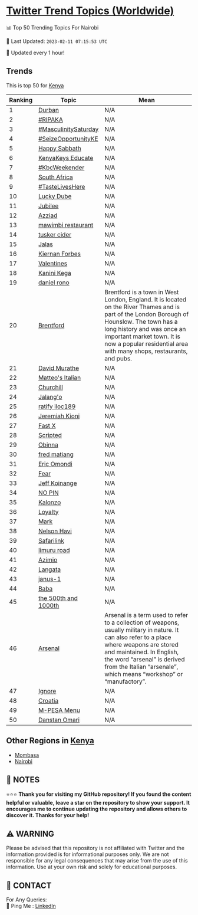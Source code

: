 [Twitter Trend Topics (Worldwide)](https://github.com/ErcinDedeoglu/Twitter-Trend-Topics)
==========


📊 Top 50 Trending Topics For Nairobi

📆 Last Updated: `2023-02-11 07:15:53 UTC`

🔧 Updated every 1 hour!


## Trends

This is top 50 for [Kenya](</Kenya>)

| Ranking | Topic | Mean |
| ------- | ------------ | ------------ |
| 1 | [Durban](http://twitter.com/search?q=Durban) | N/A |
| 2 | [#RIPAKA](http://twitter.com/search?q=%23RIPAKA) | N/A |
| 3 | [#MasculinitySaturday](http://twitter.com/search?q=%23MasculinitySaturday) | N/A |
| 4 | [#SeizeOpportunityKE](http://twitter.com/search?q=%23SeizeOpportunityKE) | N/A |
| 5 | [Happy Sabbath](http://twitter.com/search?q=Happy+Sabbath) | N/A |
| 6 | [KenyaKeys Educate](http://twitter.com/search?q=KenyaKeys+Educate) | N/A |
| 7 | [#KbcWeekender](http://twitter.com/search?q=%23KbcWeekender) | N/A |
| 8 | [South Africa](http://twitter.com/search?q=South+Africa) | N/A |
| 9 | [#TasteLivesHere](http://twitter.com/search?q=%23TasteLivesHere) | N/A |
| 10 | [Lucky Dube](http://twitter.com/search?q=Lucky+Dube) | N/A |
| 11 | [Jubilee](http://twitter.com/search?q=Jubilee) | N/A |
| 12 | [Azziad](http://twitter.com/search?q=Azziad) | N/A |
| 13 | [mawimbi restaurant](http://twitter.com/search?q=mawimbi+restaurant) | N/A |
| 14 | [tusker cider](http://twitter.com/search?q=tusker+cider) | N/A |
| 15 | [Jalas](http://twitter.com/search?q=Jalas) | N/A |
| 16 | [Kiernan Forbes](http://twitter.com/search?q=Kiernan+Forbes) | N/A |
| 17 | [Valentines](http://twitter.com/search?q=Valentines) | N/A |
| 18 | [Kanini Kega](http://twitter.com/search?q=Kanini+Kega) | N/A |
| 19 | [daniel rono](http://twitter.com/search?q=daniel+rono) | N/A |
| 20 | [Brentford](http://twitter.com/search?q=Brentford) | Brentford is a town in West London, England. It is located on the River Thames and is part of the London Borough of Hounslow. The town has a long history and was once an important market town. It is now a popular residential area with many shops, restaurants, and pubs. |
| 21 | [David Murathe](http://twitter.com/search?q=David+Murathe) | N/A |
| 22 | [Matteo's Italian](http://twitter.com/search?q=Matteo%27s+Italian) | N/A |
| 23 | [Churchill](http://twitter.com/search?q=Churchill) | N/A |
| 24 | [Jalang'o](http://twitter.com/search?q=Jalang%27o) | N/A |
| 25 | [ratify  iloc189](http://twitter.com/search?q=ratify++iloc189) | N/A |
| 26 | [Jeremiah Kioni](http://twitter.com/search?q=Jeremiah+Kioni) | N/A |
| 27 | [Fast X](http://twitter.com/search?q=Fast+X) | N/A |
| 28 | [Scripted](http://twitter.com/search?q=Scripted) | N/A |
| 29 | [Obinna](http://twitter.com/search?q=Obinna) | N/A |
| 30 | [fred matiang](http://twitter.com/search?q=fred+matiang) | N/A |
| 31 | [Eric Omondi](http://twitter.com/search?q=Eric+Omondi) | N/A |
| 32 | [Fear](http://twitter.com/search?q=Fear) | N/A |
| 33 | [Jeff Koinange](http://twitter.com/search?q=Jeff+Koinange) | N/A |
| 34 | [NO PIN](http://twitter.com/search?q=NO+PIN) | N/A |
| 35 | [Kalonzo](http://twitter.com/search?q=Kalonzo) | N/A |
| 36 | [Loyalty](http://twitter.com/search?q=Loyalty) | N/A |
| 37 | [Mark](http://twitter.com/search?q=Mark) | N/A |
| 38 | [Nelson Havi](http://twitter.com/search?q=Nelson+Havi) | N/A |
| 39 | [Safarilink](http://twitter.com/search?q=Safarilink) | N/A |
| 40 | [limuru road](http://twitter.com/search?q=limuru+road) | N/A |
| 41 | [Azimio](http://twitter.com/search?q=Azimio) | N/A |
| 42 | [Langata](http://twitter.com/search?q=Langata) | N/A |
| 43 | [janus-1](http://twitter.com/search?q=janus-1) | N/A |
| 44 | [Baba](http://twitter.com/search?q=Baba) | N/A |
| 45 | [the 500th and 1000th](http://twitter.com/search?q=the+500th+and+1000th) | N/A |
| 46 | [Arsenal](http://twitter.com/search?q=Arsenal) | Arsenal is a term used to refer to a collection of weapons, usually military in nature. It can also refer to a place where weapons are stored and maintained. In English, the word “arsenal” is derived from the Italian “arsenale”, which means “workshop” or “manufactory”. |
| 47 | [Ignore](http://twitter.com/search?q=Ignore) | N/A |
| 48 | [Croatia](http://twitter.com/search?q=Croatia) | N/A |
| 49 | [M-PESA Menu](http://twitter.com/search?q=M-PESA+Menu) | N/A |
| 50 | [Danstan Omari](http://twitter.com/search?q=Danstan+Omari) | N/A |



## Other Regions in [Kenya](</Kenya>)

* [Mombasa](</Kenya/Mombasa.md>)
* [Nairobi](</Kenya/Nairobi.md>)



## 📝 NOTES

⭐⭐⭐ **Thank you for visiting my GitHub repository! If you found the content helpful or valuable, leave a star on the repository to show your support. It encourages me to continue updating the repository and allows others to discover it. Thanks for your help!**


## ⚠️ WARNING

Please be advised that this repository is not affiliated with Twitter and the information provided is for informational purposes only. We are not responsible for any legal consequences that may arise from the use of this information. Use at your own risk and solely for educational purposes.


## 📨 CONTACT

 For Any Queries:  
            🏓 Ping Me : [LinkedIn](https://www.linkedin.com/in/ercindedeoglu/)
